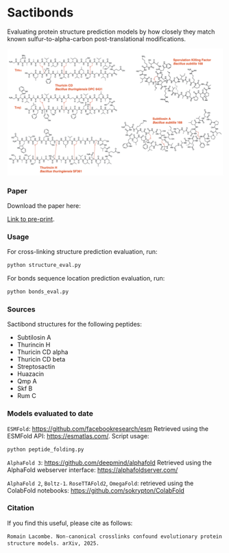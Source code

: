 # Sactibonds
Evaluating protein structure prediction models by how closely they match known sulfur-to-alpha-carbon post-translational modifications.


![Structures of some known sactipeptides](sactibonds.png)


### Paper 

Download the paper here:

[Link to pre-print](Non_Canonical_Crosslinks_Confound_Evolutionary_Protein_Structure_Models.pdf).


### Usage

For cross-linking structure prediction evaluation, run:

```bash
python structure_eval.py
```

For bonds sequence location prediction evaluation, run:

```bash
python bonds_eval.py
```


### Sources

Sactibond structures for the following peptides:

- Subtilosin A
- Thurincin H
- Thuricin CD alpha
- Thuricin CD beta
- Streptosactin
- Huazacin
- Qmp A
- Skf B
- Rum C

### Models evaluated to date

`ESMFold`: https://github.com/facebookresearch/esm
Retrieved using the ESMFold API: https://esmatlas.com/. Script usage:
```bash
python peptide_folding.py
```

`AlphaFold 3`: https://github.com/deepmind/alphafold
Retrieved using the AlphaFold webserver interface: https://alphafoldserver.com/

`AlphaFold 2`, `Boltz-1`. `RoseTTAFold2`, `OmegaFold`: retrieved using the ColabFold notebooks: https://github.com/sokrypton/ColabFold


### Citation

If you find this useful, please cite as follows:

```
Romain Lacombe. Non-canonical crosslinks confound evolutionary protein structure models. arXiv, 2025.
```


